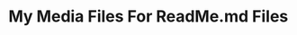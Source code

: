 # My Media Files For ReadMe.md Files

<!-- echo "# Files" >> README.md
git init
git add README.md
git commit -m "first commit"
git branch -M main
git remote add origin https://github.com/joemar25/Files.git
git push -u origin main -->